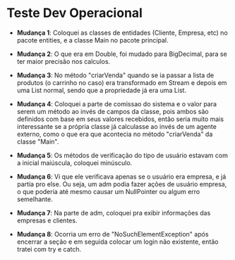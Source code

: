 # Teste Dev Operacional

- **Mudança 1**: Coloquei as classes de entidades (Cliente, Empresa, etc) no pacote entities, e a classe Main no pacote principal.

- **Mudança 2**: O que era em Double, foi mudado para BigDecimal, para se ter maior precisão nos calculos.

- **Mudança 3**: No método "criarVenda" quando se ia passar a lista de produtos (o carrinho no caso) era transformado em Stream e depois em uma List normal, sendo que a propriedade já era uma List.

- **Mudança 4**: Coloquei a parte de comissao do sistema e o valor para serem um método ao invés de campos da classe, pois ambos são definidos com base em seus valores recebidos, então seria muito mais interessante se a própria classe já calculasse ao invés de um agente externo, como o que era que acontecia no método "criarVenda" da classe "Main".

- **Mudança 5**: Os métodos de verificação do tipo de usuário estavam com a inicial maiúscula, coloquei minúsculo.

- **Mudança 6**: Vi que ele verificava apenas se o usuário era empresa, e já partia pro else. Ou seja, um adm podia fazer ações de usuário empresa, o que poderia até mesmo causar um NullPointer ou algum erro semelhante.

- **Mudança 7**: Na parte de adm, coloquei pra exibir informações das empresas e clientes.

- **Mudança 8**: Ocorria um erro de "NoSuchElementException" após encerrar a seção e em seguida colocar um login não existente, então tratei com try e catch.